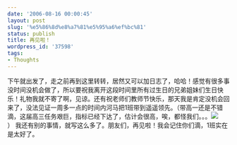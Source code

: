 ```yaml
---
date: '2006-08-16 00:00:45'
layout: post
slug: '%e5%86%8d%e8%a7%81%e5%95%a6%ef%bc%81'
status: publish
title: 再见啦！
wordpress_id: '37598'
tags:
- Thoughts
---
```


下午就出发了，走之前再到这里转转，居然又可以加日志了，哈哈！感觉有很多事没时间没机会做了，所以要祝我离开这段时间里所有过生日的兄弟姐妹们生日快乐！礼物我就不寄了啊，见谅。还有祝老师们教师节快乐，那天我是肯定没机会回来了，没法见证一周多一点的时间内河马把1班带到遥遥领先。（带高一还是不错滴，这届高三任务艰巨，指标已经下达了，估计会很高，唉，都怪我们。。。![](http://edwardtoday.spaces.live.com/mmm2006-08-07_14.03/rte/emoticons/smile_tongue.gif)） 我还有别的事情，就写这么多了。朋友们，再见啦！我会记住你们滴，1班实在是太好了。

